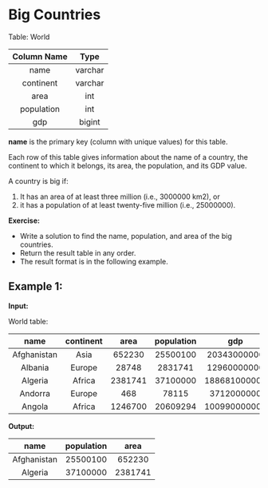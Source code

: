 # Big Countries
Table: World

| Column Name | Type    |
|:---:        |:---:    |
| name        | varchar |
| continent   | varchar |
| area        | int     |
| population  | int     |
| gdp         | bigint  |

**name** is the primary key (column with unique values) for this table.

Each row of this table gives information about the name of a country, the continent to which it belongs, its area, the population, and its GDP value.
 
A country is big if:

1. It has an area of at least three million (i.e., 3000000 km2), or 
2. it has a population of at least twenty-five million (i.e., 25000000).

**Exercise:**
- Write a solution to find the name, population, and area of the big countries.
- Return the result table in any order.
- The result format is in the following example. 

## Example 1:

**Input:** 

World table:

| name        | continent | area    | population | gdp          |
|:---:        |:---:      |:---:    |:---:       |:---:         |
| Afghanistan | Asia      | 652230  | 25500100   | 20343000000  |
| Albania     | Europe    | 28748   | 2831741    | 12960000000  |
| Algeria     | Africa    | 2381741 | 37100000   | 188681000000 |
| Andorra     | Europe    | 468     | 78115      | 3712000000   |
| Angola      | Africa    | 1246700 | 20609294   | 100990000000 |

**Output:** 

| name        | population | area    |
|:---:        |:---:       |:---:    |
| Afghanistan | 25500100   | 652230  |
| Algeria     | 37100000   | 2381741 |
